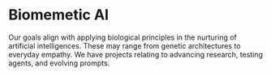# Biomemetic AI

Our goals align with applying biological principles in the nurturing of artificial intelligences. These may range from genetic architectures to everyday empathy. 
We have projects relating to advancing research, testing agents, and evolving prompts. 

